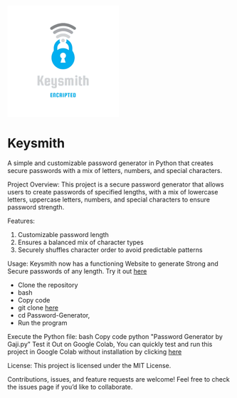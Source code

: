 <p float="left">
  <img src="Keysmith-new.png" width="250" />
</p>


# Keysmith
A simple and customizable password generator in Python that creates secure passwords with a mix of letters, numbers, and special characters.

Project Overview: 
This project is a secure password generator that allows users to create passwords of specified lengths, with a mix of lowercase letters, uppercase letters, numbers, and special characters to ensure password strength.

Features:
1) Customizable password length
2) Ensures a balanced mix of character types
3) Securely shuffles character order to avoid predictable patterns

Usage:
Keysmith now has a functioning Website to generate Strong and Secure passwords of any length. Try it out [here](https://keysmith.onrender.com/)
- Clone the repository
- bash
- Copy code
- git clone [here](https://github.com/codewithgaji/Password-Generator?tab=readme-ov-file)
- cd Password-Generator, 
- Run the program

Execute the Python file:
bash
Copy code
python "Password Generator by Gaji.py"
Test it Out on Google Colab, 
You can quickly test and run this project in Google Colab without installation by clicking [here](https://colab.research.google.com/drive/1A7XVyELjWx03F7zeQiFY_ufgX-CcFYY0?usp=sharing.)

License: 
This project is licensed under the MIT License.

Contributions, issues, and feature requests are welcome! Feel free to check the issues page if you’d like to collaborate.



